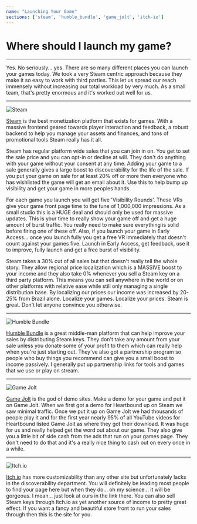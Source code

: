 ```yaml
---
name: "Launching Your Game"
sections: ['steam', 'humble_bundle', 'game_jolt', 'itch-io']
---
```


# Where should I launch my game?
---

Yes. No seriously... yes. There are so many different places you can launch your games today. We took a very Steam centric approach because they make it so easy to work with third parties. This let us spread our reach immensely without increasing our total workload by very much. As a small team, that's pretty enormous and it's worked out well for us.

---
<div id="steam">

![Steam](gamedev/steam_splash.jpg)

[Steam](https://store.steampowered.com/) is the best monetization platform that exists for games. With a massive frontend geared towards player interaction and feedback, a robust backend to help you manage your assets and finances, and tons of promotional tools Steam really has it all.

Steam has regular platform wide sales that you can join in on. You get to set the sale price and you can opt-in or decline at will. They don't do anything with your game without your consent at any time. Adding your game to a sale generally gives a large boost to discoverability for the life of the sale. If you put your game on sale for at least 20% off or more then everyone who has wishlisted the game will get an email about it. Use this to help bump up visibility and get your game in more peoples hands.

For each game you launch you will get five 'Visibility Rounds'. These VRs give your game front page time to the tune of 1,000,000 impressions. As a small studio this is a HUGE deal and should only be used for massive updates. This is your time to really show your game off and get a huge amount of burst traffic. You really need to make sure everything is solid before firing one of these off. Also, if you launch your game in Early Access... once you launch fully you get a free VR immediately that doesn't count against your games five. Launch in Early Access, get feedback, use it to improve, fully launch and get a free burst of visibility.

Steam takes a 30% cut of all sales but that doesn't really tell the whole story. They allow regional price localization which is a MASSIVE boost to your income and they also take 0% whenever you sell a Steam key on a third party platform. This means you can sell anywhere in the world or on other platforms with relative ease while still only managing a single distribution base. By localizing our prices our income was increased by 20-25% from Brazil alone. Localize your games. Localize your prices. Steam is great. Don't let anyone convince you otherwise.

---
</div>

<div id="humble_bundle">

![Humble Bundle](gamedev/humble_splash.png)

[Humble Bundle](https://www.humblebundle.com/) is a great middle-man platform that can help improve your sales by distributing Steam keys. They don't take any amount from your sale unless you donate some of your profit to them which can really help when you're just starting out. They've also got a partnership program so people who buy things you recommend can give you a small boost to income passively. I generally put up partnership links for tools and games that we use or play on stream.

---
</div>

<div id="game_jolt">

![Game Jolt](gamedev/gamejolt_splash.jpg)

[Game Jolt](https://gamejolt.com/games/heartbound/275495) is the god of demo sites. Make a demo for your game and put it on Game Jolt. When we first got a demo for Heartbound up on Steam we saw minimal traffic. Once we put it up on Game Jolt we had thousands of people play it and for the first year nearly 95% of all YouTube videos for Heartbound listed Game Jolt as where they got their download. It was huge for us and really helped get the word out about our game. They also give you a little bit of side cash from the ads that run on your games page. They don't need to do that and it's a really nice thing to cash out on every once in a while.

---
</div>

<div id="itch-io">

![Itch.io](gamedev/itch_splash.jpg)

[Itch.io](https://piratesoftware.itch.io/heartbound) has more customizability than any other site but unfortunately lacks in the discoverability department. You will definitely be leading most people to find your page here but when they do... oh my science... it will be gorgeous. I mean... just look at ours in the link there. You can also sell Steam keys through Itch.io as yet another source of income to pretty great effect. If you want a fancy and beautiful store front to run your sales through then this is the site for you.

</div>

